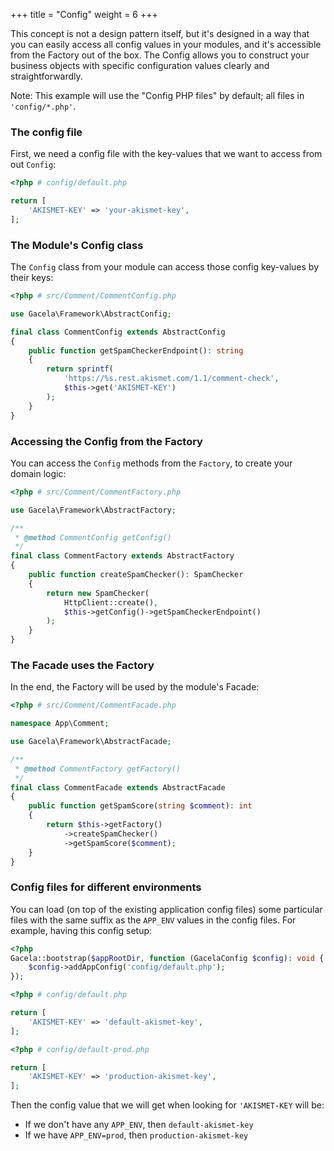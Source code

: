 +++
title = "Config"
weight = 6
+++

This concept is not a design pattern itself, but it's designed in a way that you can easily access all config values in
your modules, and it's accessible from the Factory out of the box. The Config allows you to construct your business
objects with specific configuration values clearly and straightforwardly.

Note: This example will use the "Config PHP files" by default; all files in `'config/*.php'`.

### The config file

First, we need a config file with the key-values that we want to access from out `Config`:
```php
<?php # config/default.php

return [
    'AKISMET-KEY' => 'your-akismet-key',
];
```

### The Module's Config class

The `Config` class from your module can access those config key-values by their keys:
```php
<?php # src/Comment/CommentConfig.php

use Gacela\Framework\AbstractConfig;

final class CommentConfig extends AbstractConfig
{
    public function getSpamCheckerEndpoint(): string 
    {
        return sprintf(
            'https://%s.rest.akismet.com/1.1/comment-check', 
            $this->get('AKISMET-KEY')
        );
    }
} 
```

### Accessing the Config from the Factory

You can access the `Config` methods from the `Factory`, to create your domain logic:
```php
<?php # src/Comment/CommentFactory.php

use Gacela\Framework\AbstractFactory;

/**
 * @method CommentConfig getConfig()
 */
final class CommentFactory extends AbstractFactory
{
    public function createSpamChecker(): SpamChecker
    {
        return new SpamChecker(
            HttpClient::create(),
            $this->getConfig()->getSpamCheckerEndpoint()
        );
    }    
}
```

### The Facade uses the Factory

In the end, the Factory will be used by the module's Facade:

```php
<?php # src/Comment/CommentFacade.php

namespace App\Comment;

use Gacela\Framework\AbstractFacade;

/**
 * @method CommentFactory getFactory()
 */
final class CommentFacade extends AbstractFacade
{
    public function getSpamScore(string $comment): int
    {
        return $this->getFactory()
            ->createSpamChecker()
            ->getSpamScore($comment);
    }
}
```

### Config files for different environments

You can load (on top of the existing application config files) some particular files with the same suffix as
the `APP_ENV` values in the config files. For example, having this config setup:
```php
<?php
Gacela::bootstrap($appRootDir, function (GacelaConfig $config): void {
    $config->addAppConfig('config/default.php');
});
```

```php
<?php # config/default.php

return [
    'AKISMET-KEY' => 'default-akismet-key',
];
```

```php
<?php # config/default-prod.php

return [
    'AKISMET-KEY' => 'production-akismet-key',
];
```

Then the config value that we will get when looking for `'AKISMET-KEY` will be:
- If we don't have any `APP_ENV`, then `default-akismet-key`
- If we have `APP_ENV=prod`, then `production-akismet-key`